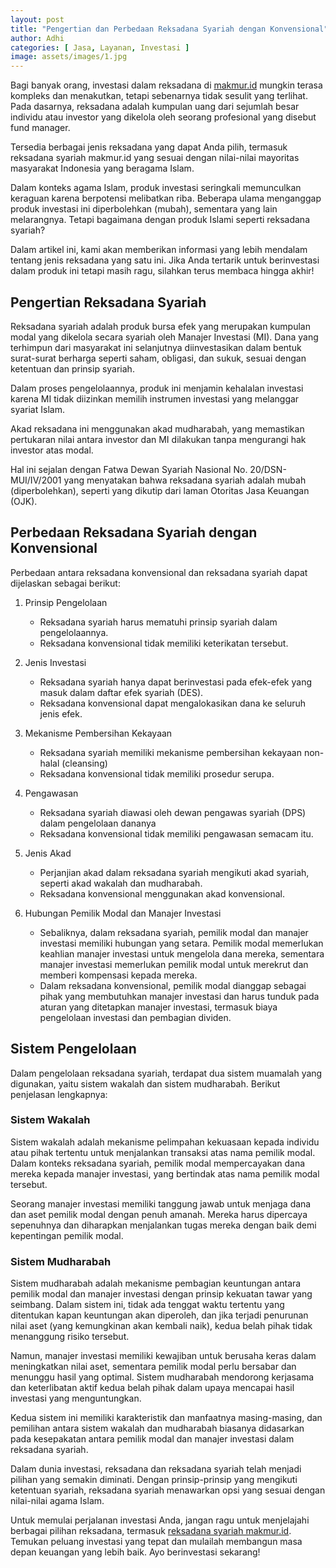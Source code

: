 ```yaml
---
layout: post
title: "Pengertian dan Perbedaan Reksadana Syariah dengan Konvensional"
author: Adhi
categories: [ Jasa, Layanan, Investasi ]
image: assets/images/1.jpg
---
```


Bagi banyak orang, investasi dalam reksadana di [makmur.id](https://www.makmur.id/id/reksadana) mungkin terasa kompleks dan menakutkan, tetapi sebenarnya tidak sesulit yang terlihat. Pada dasarnya, reksadana adalah kumpulan uang dari sejumlah besar individu atau investor yang dikelola oleh seorang profesional yang disebut fund manager.

Tersedia berbagai jenis reksadana yang dapat Anda pilih, termasuk reksadana syariah makmur.id yang sesuai dengan nilai-nilai mayoritas masyarakat Indonesia yang beragama Islam. 

Dalam konteks agama Islam, produk investasi seringkali memunculkan keraguan karena berpotensi melibatkan riba. Beberapa ulama menganggap produk investasi ini diperbolehkan (mubah), sementara yang lain melarangnya. Tetapi bagaimana dengan produk Islami seperti reksadana syariah?

Dalam artikel ini, kami akan memberikan informasi yang lebih mendalam tentang jenis reksadana yang satu ini. Jika Anda tertarik untuk berinvestasi dalam produk ini tetapi masih ragu, silahkan terus membaca hingga akhir!

## Pengertian Reksadana Syariah
Reksadana syariah adalah produk bursa efek yang merupakan kumpulan modal yang dikelola secara syariah oleh Manajer Investasi (MI). Dana yang terhimpun dari masyarakat ini selanjutnya diinvestasikan dalam bentuk surat-surat berharga seperti saham, obligasi, dan sukuk, sesuai dengan ketentuan dan prinsip syariah. 

Dalam proses pengelolaannya, produk ini menjamin kehalalan investasi karena MI tidak diizinkan memilih instrumen investasi yang melanggar syariat Islam. 

Akad reksadana ini menggunakan akad mudharabah, yang memastikan pertukaran nilai antara investor dan MI dilakukan tanpa mengurangi hak investor atas modal. 

Hal ini sejalan dengan Fatwa Dewan Syariah Nasional No. 20/DSN-MUI/IV/2001 yang menyatakan bahwa reksadana syariah adalah mubah (diperbolehkan), seperti yang dikutip dari laman Otoritas Jasa Keuangan (OJK).

## Perbedaan Reksadana Syariah dengan Konvensional
Perbedaan antara reksadana konvensional dan reksadana syariah dapat dijelaskan sebagai berikut:


1. Prinsip Pengelolaan
   - Reksadana syariah harus mematuhi prinsip syariah dalam pengelolaannya.
   - Reksadana konvensional tidak memiliki keterikatan tersebut.

2. Jenis Investasi
   - Reksadana syariah hanya dapat berinvestasi pada efek-efek yang masuk dalam daftar efek syariah (DES).
   - Reksadana konvensional dapat mengalokasikan dana ke seluruh jenis efek.

3. Mekanisme Pembersihan Kekayaan
   - Reksadana syariah memiliki mekanisme pembersihan kekayaan non-halal (cleansing)
   - Reksadana konvensional tidak memiliki prosedur serupa.

4. Pengawasan
   - Reksadana syariah diawasi oleh dewan pengawas syariah (DPS) dalam pengelolaan dananya
   - Reksadana konvensional tidak memiliki pengawasan semacam itu.

5. Jenis Akad
   - Perjanjian akad dalam reksadana syariah mengikuti akad syariah, seperti akad wakalah dan mudharabah.
   - Reksadana konvensional menggunakan akad konvensional.

6. Hubungan Pemilik Modal dan Manajer Investasi
   - Sebaliknya, dalam reksadana syariah, pemilik modal dan manajer investasi memiliki hubungan yang setara. Pemilik modal memerlukan keahlian manajer investasi untuk mengelola dana mereka, sementara manajer investasi memerlukan pemilik modal untuk merekrut dan memberi kompensasi kepada mereka.
   - Dalam reksadana konvensional, pemilik modal dianggap sebagai pihak yang membutuhkan manajer investasi dan harus tunduk pada aturan yang ditetapkan manajer investasi, termasuk biaya pengelolaan investasi dan pembagian dividen.

## Sistem Pengelolaan
Dalam pengelolaan reksadana syariah, terdapat dua sistem muamalah yang digunakan, yaitu sistem wakalah dan sistem mudharabah. Berikut penjelasan lengkapnya:

### Sistem Wakalah
Sistem wakalah adalah mekanisme pelimpahan kekuasaan kepada individu atau pihak tertentu untuk menjalankan transaksi atas nama pemilik modal. Dalam konteks reksadana syariah, pemilik modal mempercayakan dana mereka kepada manajer investasi, yang bertindak atas nama pemilik modal tersebut. 

Seorang manajer investasi memiliki tanggung jawab untuk menjaga dana dan aset pemilik modal dengan penuh amanah. Mereka harus dipercaya sepenuhnya dan diharapkan menjalankan tugas mereka dengan baik demi kepentingan pemilik modal.

### Sistem Mudharabah
Sistem mudharabah adalah mekanisme pembagian keuntungan antara pemilik modal dan manajer investasi dengan prinsip kekuatan tawar yang seimbang. Dalam sistem ini, tidak ada tenggat waktu tertentu yang ditentukan kapan keuntungan akan diperoleh, dan jika terjadi penurunan nilai aset (yang kemungkinan akan kembali naik), kedua belah pihak tidak menanggung risiko tersebut.

Namun, manajer investasi memiliki kewajiban untuk berusaha keras dalam meningkatkan nilai aset, sementara pemilik modal perlu bersabar dan menunggu hasil yang optimal. Sistem mudharabah mendorong kerjasama dan keterlibatan aktif kedua belah pihak dalam upaya mencapai hasil investasi yang menguntungkan.

Kedua sistem ini memiliki karakteristik dan manfaatnya masing-masing, dan pemilihan antara sistem wakalah dan mudharabah biasanya didasarkan pada kesepakatan antara pemilik modal dan manajer investasi dalam reksadana syariah.

Dalam dunia investasi, reksadana dan reksadana syariah telah menjadi pilihan yang semakin diminati. Dengan prinsip-prinsip yang mengikuti ketentuan syariah, reksadana syariah menawarkan opsi yang sesuai dengan nilai-nilai agama Islam. 

Untuk memulai perjalanan investasi Anda, jangan ragu untuk menjelajahi berbagai pilihan reksadana, termasuk [reksadana syariah makmur.id](https://www.makmur.id/id/reksadana/syariah). Temukan peluang investasi yang tepat dan mulailah membangun masa depan keuangan yang lebih baik. Ayo berinvestasi sekarang!